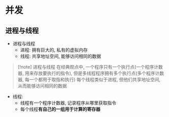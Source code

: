 # 并发
## 进程与线程
- 进程与线程
	- 进程: 拥有巨大的, 私有的虚拟内存
	- 线程: 共享地址空间, 能够访问相同的数据
> [!note] 进程与线程
> 在经典观点中, 一个程序只有一个执行点(一个程序计数器, 用来存放要执行的指令), 但是多线程程序拥有多个执行点(多个程序计数器, 每一个都用于取指和执行)
> 每个线程类似于进程, 但他们共享地址空间, 从而能够访问相同的数据
- 线程: 
	- 线程有一个程序计数器, 记录程序从哪里获取指令
	- 每个线程**有自己的一组用于计算的寄存器**
